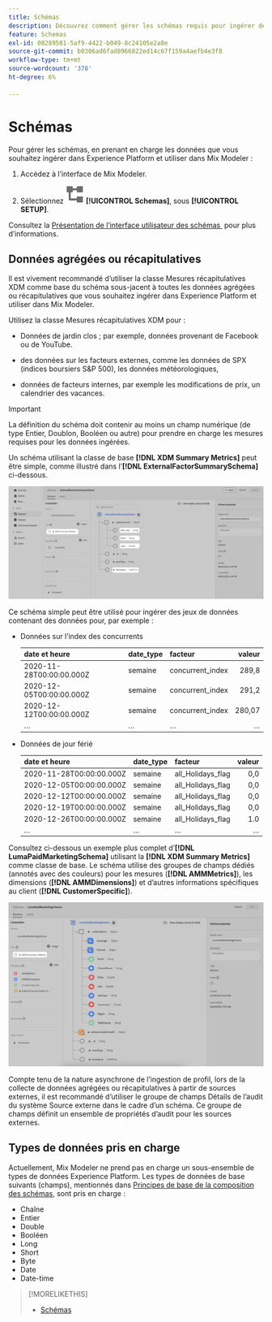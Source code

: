```yaml
---
title: Schémas
description: Découvrez comment gérer les schémas requis pour ingérer des données dans Mix Modeler.
feature: Schemas
exl-id: 08289581-5af9-4422-b049-8c24105e2a8e
source-git-commit: b0306ad6fad8966822ed14c67f159a4aefb4e3f8
workflow-type: tm+mt
source-wordcount: '378'
ht-degree: 6%

---
```


# Schémas

Pour gérer les schémas, en prenant en charge les données que vous souhaitez ingérer dans Experience Platform et utiliser dans Mix Modeler :

1. Accédez à l’interface de Mix Modeler.

1. Sélectionnez ![Schémas](/help/assets/icons/Schemas.svg) **[!UICONTROL Schemas]**, sous **[!UICONTROL SETUP]**.

Consultez la [&#x200B; Présentation de l’interface utilisateur des schémas &#x200B;](https://experienceleague.adobe.com/docs/experience-platform/xdm/ui/overview.html?lang=fr) pour plus d’informations.

## Données agrégées ou récapitulatives

Il est vivement recommandé d’utiliser la classe Mesures récapitulatives XDM comme base du schéma sous-jacent à toutes les données agrégées ou récapitulatives que vous souhaitez ingérer dans Experience Platform et utiliser dans Mix Modeler.

Utilisez la classe Mesures récapitulatives XDM pour :

- Données de jardin clos ; par exemple, données provenant de Facebook ou de YouTube.

- des données sur les facteurs externes, comme les données de SPX (indices boursiers S&amp;P 500), les données météorologiques,

- données de facteurs internes, par exemple les modifications de prix, un calendrier des vacances.

>[!IMPORTANT]
>
>La définition du schéma doit contenir au moins un champ numérique (de type Entier, Doublon, Booléen ou autre) pour prendre en charge les mesures requises pour les données ingérées.

Un schéma utilisant la classe de base **[!DNL XDM Summary Metrics]** peut être simple, comme illustré dans l’**[!DNL ExternalFactorSummarySchema]** ci-dessous.

![Schéma des facteurs externes](/help/assets/external-factors-schema.png)

Ce schéma simple peut être utilisé pour ingérer des jeux de données contenant des données pour, par exemple :

- Données sur l’index des concurrents

  | date et heure | date_type | facteur | valeur |
  |---|---|---|--:|
  | 2020-11-28T00:00:00.000Z | semaine | concurrent_index | 289,8 |
  | 2020-12-05T00:00:00.000Z | semaine | concurrent_index | 291,2 |
  | 2020-12-12T00:00:00.000Z | semaine | concurrent_index | 280,07 |
  | … | … | … | … |

- Données de jour férié

  | date et heure | date_type | facteur | valeur |
  |---|---|---|--:|
  | 2020-11-28T00:00:00.000Z | semaine | all_Holidays_flag | 0,0 |
  | 2020-12-05T00:00:00.000Z | semaine | all_Holidays_flag | 0,0 |
  | 2020-12-12T00:00:00.000Z | semaine | all_Holidays_flag | 0,0 |
  | 2020-12-19T00:00:00.000Z | semaine | all_Holidays_flag | 0,0 |
  | 2020-12-26T00:00:00.000Z | semaine | all_Holidays_flag | 1.0 |
  | … | … | … | … |


Consultez ci-dessous un exemple plus complet d’**[!DNL LumaPaidMarketingSchema]** utilisant la **[!DNL XDM Summary Metrics]** comme classe de base. Le schéma utilise des groupes de champs dédiés (annotés avec des couleurs) pour les mesures (**[!DNL AMMMetrics]**), les dimensions (**[!DNL AMMDimensions]**) et d’autres informations spécifiques au client (**[!DNL CustomerSpecific]**).

![Schéma récapitulatif](/help/assets/summary-schema.png)

Compte tenu de la nature asynchrone de l’ingestion de profil, lors de la collecte de données agrégées ou récapitulatives à partir de sources externes, il est recommandé d’utiliser le groupe de champs Détails de l’audit du système Source externe dans le cadre d’un schéma. Ce groupe de champs définit un ensemble de propriétés d’audit pour les sources externes.


## Types de données pris en charge

Actuellement, Mix Modeler ne prend pas en charge un sous-ensemble de types de données Experience Platform. Les types de données de base suivants (champs), mentionnés dans [Principes de base de la composition des schémas](https://experienceleague.adobe.com/docs/experience-platform/xdm/schema/composition.html?lang=fr#data-type), sont pris en charge :

- Chaîne
- Entier
- Double
- Booléen
- Long
- Short
- Byte
- Date
- Date-time


>[!MORELIKETHIS]
>
>- [Schémas](schemas.md)
